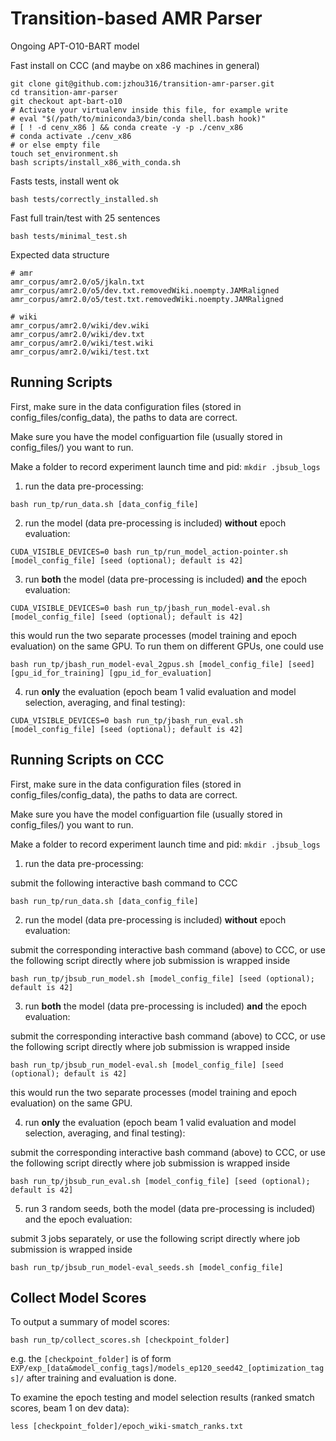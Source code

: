 Transition-based AMR Parser
============================

Ongoing APT-O10-BART model

Fast install on CCC (and maybe on x86 machines in general)

```
git clone git@github.com:jzhou316/transition-amr-parser.git
cd transition-amr-parser
git checkout apt-bart-o10
# Activate your virtualenv inside this file, for example write
# eval "$(/path/to/miniconda3/bin/conda shell.bash hook)"
# [ ! -d cenv_x86 ] && conda create -y -p ./cenv_x86
# conda activate ./cenv_x86
# or else empty file
touch set_environment.sh
bash scripts/install_x86_with_conda.sh
```

Fasts tests, install went ok

```
bash tests/correctly_installed.sh
```

Fast full train/test with 25 sentences

```
bash tests/minimal_test.sh
```

Expected data structure

```
# amr
amr_corpus/amr2.0/o5/jkaln.txt
amr_corpus/amr2.0/o5/dev.txt.removedWiki.noempty.JAMRaligned
amr_corpus/amr2.0/o5/test.txt.removedWiki.noempty.JAMRaligned

# wiki
amr_corpus/amr2.0/wiki/dev.wiki
amr_corpus/amr2.0/wiki/dev.txt
amr_corpus/amr2.0/wiki/test.wiki
amr_corpus/amr2.0/wiki/test.txt
```

## Running Scripts

First, make sure in the data configuration files (stored in config_files/config_data), the paths to data are correct.

Make sure you have the model configuartion file (usually stored in config_files/) you want to run.

Make a folder to record experiment launch time and pid: `mkdir .jbsub_logs`

1. run the data pre-processing:
```
bash run_tp/run_data.sh [data_config_file]
```

2. run the model (data pre-processing is included) **without** epoch evaluation:
```
CUDA_VISIBLE_DEVICES=0 bash run_tp/run_model_action-pointer.sh [model_config_file] [seed (optional); default is 42]
```

3. run **both** the model (data pre-processing is included) **and** the epoch evaluation:
```
CUDA_VISIBLE_DEVICES=0 bash run_tp/jbash_run_model-eval.sh [model_config_file] [seed (optional); default is 42]
```
this would run the two separate processes (model training and epoch evaluation) on the same GPU. To run them on different GPUs, one could use
```
bash run_tp/jbash_run_model-eval_2gpus.sh [model_config_file] [seed] [gpu_id_for_training] [gpu_id_for_evaluation]
```

4. run **only** the evaluation (epoch beam 1 valid evaluation and model selection, averaging, and final testing):
```
CUDA_VISIBLE_DEVICES=0 bash run_tp/jbash_run_eval.sh [model_config_file] [seed (optional); default is 42]
```

## Running Scripts on CCC

First, make sure in the data configuration files (stored in config_files/config_data), the paths to data are correct.

Make sure you have the model configuartion file (usually stored in config_files/) you want to run.

Make a folder to record experiment launch time and pid: `mkdir .jbsub_logs`

1. run the data pre-processing:

submit the following interactive bash command to CCC
```
bash run_tp/run_data.sh [data_config_file]
```

2. run the model (data pre-processing is included) **without** epoch evaluation:

submit the corresponding interactive bash command (above) to CCC, or use the following script directly where job submission is wrapped inside
```
bash run_tp/jbsub_run_model.sh [model_config_file] [seed (optional); default is 42]
```

3. run **both** the model (data pre-processing is included) **and** the epoch evaluation:

submit the corresponding interactive bash command (above) to CCC, or use the following script directly where job submission is wrapped inside
```
bash run_tp/jbsub_run_model-eval.sh [model_config_file] [seed (optional); default is 42]
```
this would run the two separate processes (model training and epoch evaluation) on the same GPU.

4. run **only** the evaluation (epoch beam 1 valid evaluation and model selection, averaging, and final testing):

submit the corresponding interactive bash command (above) to CCC, or use the following script directly where job submission is wrapped inside
```
bash run_tp/jbsub_run_eval.sh [model_config_file] [seed (optional); default is 42]
```

5. run 3 random seeds, both the model (data pre-processing is included) and the epoch evaluation:

submit 3 jobs separately, or use the following script directly where job submission is wrapped inside
```
bash run_tp/jbsub_run_model-eval_seeds.sh [model_config_file]
```

## Collect Model Scores

To output a summary of model scores:
```
bash run_tp/collect_scores.sh [checkpoint_folder]
```
e.g. the `[checkpoint_folder]` is of form `EXP/exp_[data&model_config_tags]/models_ep120_seed42_[optimization_tags]/` after training and evaluation is done.

To examine the epoch testing and model selection results (ranked smatch scores, beam 1 on dev data):
```
less [checkpoint_folder]/epoch_wiki-smatch_ranks.txt
```
